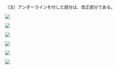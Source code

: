 （注）アンダーラインを付した部分は、改正部分である。

![](https://www.nta.go.jp/tmp/379766a0-6c8f-4d09-b467-49d5afc286c4/images/bf5a1c23b4a29b8a3ed2d2892498b03affbfab3dfe00da05fc1c852fd665df17.jpg)

![](https://www.nta.go.jp/tmp/379766a0-6c8f-4d09-b467-49d5afc286c4/images/2037b25126a1407d1305f664cd5797003017843a18d77cdf57cf886cf70dc951.jpg)

![](https://www.nta.go.jp/tmp/379766a0-6c8f-4d09-b467-49d5afc286c4/images/330564c0837776859e537babd65f01aaa66d4bf3aa366a73bc4fd2a6ee2a1ca5.jpg)

![](https://www.nta.go.jp/tmp/379766a0-6c8f-4d09-b467-49d5afc286c4/images/4d15fd5941fe7bd4eefbf4b27cb50a0748d31a71e3902162d02ff23c595929f9.jpg)

![](https://www.nta.go.jp/tmp/379766a0-6c8f-4d09-b467-49d5afc286c4/images/dfc3f0a9906f327fd56186938174bb079c4f3e4a7a1c89661095ebde98eb9da2.jpg)

![](https://www.nta.go.jp/tmp/379766a0-6c8f-4d09-b467-49d5afc286c4/images/b584d515600b0a70a0c4781432585c6e11b80ca5ad6e784985348cb1d5d2b1bd.jpg)